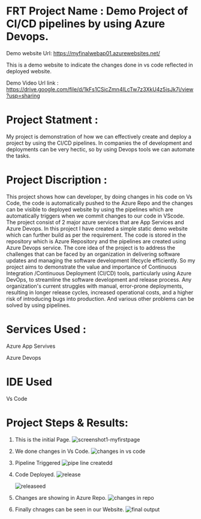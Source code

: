 # FRT Project Name : Demo Project of CI/CD pipelines by using Azure Devops. 
Demo website Url: https://myfinalwebap01.azurewebsites.net/

This is a demo website to indicate the changes done in vs code reflected in deployed website.

Demo Video Url link : https://drive.google.com/file/d/1kFs1CSicZmn4ILcTw7z3XkU4z5isJk7j/view?usp=sharing

# Project Statment :
My project is demonstration of how we can effectively create and deploy a project by using the CI/CD pipelines. In companies the  of development and 
deployments can be very hectic, so by using Devops tools we can automate the tasks. 

# Project Discription :
  This project shows how can developer, by doing changes in his code on Vs Code, the code is automatically  pushed to the Azure Repo and the changes can be 
  visible to deployed website by using the pipelines which are automatically triggers when we commit changes to our code in VScode.
  The project consist of 2 major azure services that are App Services and Azure Devops. In this project I have created a simple static demo website which can further build as per the requirement. The code is stored in the repository which is Azure Repository and the pipelines are created using Azure Devops service.
  The core idea of the project is to address the challenges that can be faced by an organization in delivering software updates and managing the software development lifecycle efficiently. So my project aims to demonstrate the value and importance of Continuous Integration /Continuous Deployment (CI/CD) tools, particularly using Azure DevOps, to streamline the software development and release process.
  Any organization's current struggles with manual, error-prone deployments, resulting in longer release cycles, increased operational costs, and a higher risk of introducing bugs into production. And various other problems can be solved by using pipelines.
   
# Services Used :
Azure App Servives

Azure Devops

# IDE Used
Vs Code

# Project Steps & Results:
1. This is the initial Page.
![screenshot1-myfirstpage](https://github.com/suryawanshigaurav40496/FRT-Project/assets/121223160/6ce7dea9-3771-42d8-93f8-7603aaab39ae)

2. We done changes in Vs Code.
![changes in vs code](https://github.com/suryawanshigaurav40496/FRT-Project/assets/121223160/60c90889-1a8a-4a22-9206-2f5e45401bf8)

3. Pipeline Triggered
![pipe line createdd](https://github.com/suryawanshigaurav40496/FRT-Project/assets/121223160/1243c99c-b2d1-41d3-ba24-05fe3dbbd865)

4. Code Deployed.
   ![release](https://github.com/suryawanshigaurav40496/FRT-Project/assets/121223160/a27f1c2c-4525-4364-847d-5b118ec25071)

   ![releaseed](https://github.com/suryawanshigaurav40496/FRT-Project/assets/121223160/04bb3bbd-e408-478b-abb5-e7ca445a77c6)

5. Changes are showing in Azure Repo.
![changes in repo](https://github.com/suryawanshigaurav40496/FRT-Project/assets/121223160/092c7a12-b7ed-4d37-9e45-35f48c32bbc5)

6. Finally chnages can be seen in our Website.
![final output](https://github.com/suryawanshigaurav40496/FRT-Project/assets/121223160/fe77c18e-8c2b-4dd9-86b4-bb67ae66b871)










